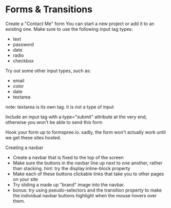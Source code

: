 # Forms & Transitions

Create a "Contact Me" form
You can start a new project or add it to an existing one.
Make sure to use the following input tag types:

* text
* password
* date
* radio
* checkbox

Try out some other input types, such as:

* email
* color
* date
* textarea

note: textarea is its own tag. it is not a type of input

Include an input tag with a type="submit" attribute at the very end, otherwise you won't be able to send this form

Hook your form up to formspree.io. sadly, the form won't actually work until we get these sites hosted.

Creating a navbar
* Create a navbar that is fixed to the top of the screen
* Make sure the buttons in the navbar line up next to one another, rather than stacking.
hint: try the display:inline-block property
* Make each of these buttons clickable links that take you to other pages on your site
* Try sliding a made up "brand" image into the navbar. 
* bonus: try using pseudo-selectors and the transition property to make the individual navbar buttons highlight when the mouse hovers over them.